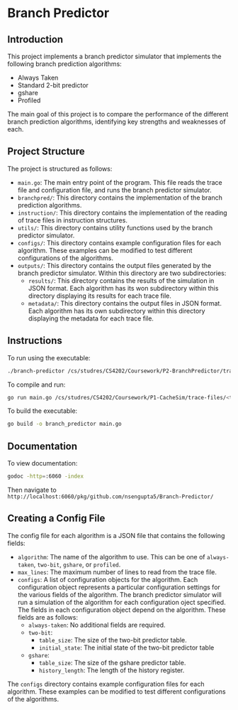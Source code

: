 # Branch Predictor

## Introduction

This project implements a branch predictor simulator that implements the following branch prediction algorithms:
- Always Taken
- Standard 2-bit predictor
- gshare
- Profiled

The main goal of this project is to compare the performance of the different branch prediction algorithms, identifying key strengths and weaknesses of each.

## Project Structure

The project is structured as follows:
- `main.go`: The main entry point of the program. This file reads the trace file and configuration file, and runs the branch predictor simulator.
- `branchpred/`: This directory contains the implementation of the branch prediction algorithms.
- `instruction/`: This directory contains the implementation of the reading of trace files in instruction structures.
- `utils/`: This directory contains utility functions used by the branch predictor simulator.
- `configs/`: This directory contains example configuration files for each algorithm. These examples can be modified to test different configurations of the algorithms.
- `outputs/`: This directory contains the output files generated by the branch predictor simulator. Within this directory are two subdirectories:
    - `results/`: This directory contains the results of the simulation in JSON format. Each algorithm has its won subdirectory within this directory displaying its results for each trace file.
    - `metadata/`: This directory contains the output files in JSON format. Each algorithm has its own subdirectory within this directory displaying the metadata for each trace file.

## Instructions

To run using the executable:
```bash
./branch-predictor /cs/studres/CS4202/Coursework/P2-BranchPredictor/trace-files/<trace-file> configs/<config-file>
```
To compile and run:
```bash
go run main.go /cs/studres/CS4202/Coursework/P1-CacheSim/trace-files/<trace-file>
```
To build the executable:
```bash
go build -o branch_predictor main.go
```

## Documentation

To view documentation:
```bash
godoc -http=:6060 -index
```
Then navigate to `http://localhost:6060/pkg/github.com/nsengupta5/Branch-Predictor/`

## Creating a Config File

The config file for each algorithm is a JSON file that contains the following fields:
- `algorithm`: The name of the algorithm to use. This can be one of `always-taken`, `two-bit`, `gshare`, or `profiled`.
- `max_lines`: The maximum number of lines to read from the trace file.
- `configs`: A list of configuration objects for the algorithm. Each configuration object represents a particular configuration settings for the various fields of the algorithm. The branch predictor simulator will run a simulation of the algorithm for each configuration oject specified. The fields in each configuration object depend on the algorithm. These fields are as follows:
    - `always-taken`: No additional fields are required.
    - `two-bit`:
        - `table_size`: The size of the two-bit predictor table.
        - `initial_state`: The initial state of the two-bit predictor table
    - `gshare`:
        - `table_size`: The size of the gshare predictor table.
        - `history_length`: The length of the history register.

The `configs` directory contains example configuration files for each algorithm. These examples can be modified to test different configurations of the algorithms.
